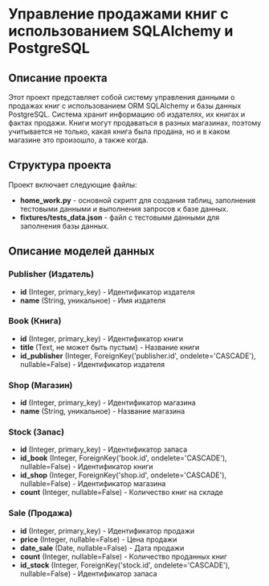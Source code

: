 # Управление продажами книг с использованием SQLAlchemy и PostgreSQL

## Описание проекта

Этот проект представляет собой систему управления данными о продажах книг с использованием ORM SQLAlchemy и базы данных PostgreSQL. Система хранит информацию об издателях, их книгах и фактах продажи. Книги могут продаваться в разных магазинах, поэтому учитывается не только, какая книга была продана, но и в каком магазине это произошло, а также когда.

## Структура проекта

Проект включает следующие файлы:

- **home_work.py** - основной скрипт для создания таблиц, заполнения тестовыми данными и выполнения запросов к базе данных.
- **fixtures/tests_data.json** - файл с тестовыми данными для заполнения базы данных.

## Описание моделей данных

### Publisher (Издатель)

- **id** (Integer, primary_key) - Идентификатор издателя
- **name** (String, уникальное) - Имя издателя

### Book (Книга)

- **id** (Integer, primary_key) - Идентификатор книги
- **title** (Text, не может быть пустым) - Название книги
- **id_publisher** (Integer, ForeignKey('publisher.id', ondelete='CASCADE'), nullable=False) - Идентификатор издателя

### Shop (Магазин)

- **id** (Integer, primary_key) - Идентификатор магазина
- **name** (String, уникальное) - Название магазина

### Stock (Запас)

- **id** (Integer, primary_key) - Идентификатор запаса
- **id_book** (Integer, ForeignKey('book.id', ondelete='CASCADE'), nullable=False) - Идентификатор книги
- **id_shop** (Integer, ForeignKey('shop.id', ondelete='CASCADE'), nullable=False) - Идентификатор магазина
- **count** (Integer, nullable=False) - Количество книг на складе

### Sale (Продажа)

- **id** (Integer, primary_key) - Идентификатор продажи
- **price** (Integer, nullable=False) - Цена продажи
- **date_sale** (Date, nullable=False) - Дата продажи
- **count** (Integer, nullable=False) - Количество проданных книг
- **id_stock** (Integer, ForeignKey('stock.id', ondelete='CASCADE'), nullable=False) - Идентификатор запаса
